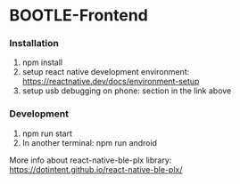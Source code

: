 # BOOTLE-Frontend

### Installation
1. npm install
2. setup react native development environment: https://reactnative.dev/docs/environment-setup
3. setup usb debugging on phone: <Preparing the Android device> section in the link above

### Development
1. npm run start
2. In another terminal: npm run android


More info about react-native-ble-plx library: https://dotintent.github.io/react-native-ble-plx/

